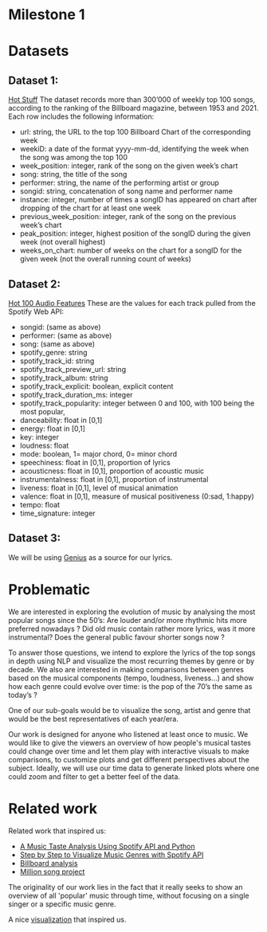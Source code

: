 # Milestone 1

# Datasets
## Dataset 1:
[Hot Stuff](https://data.world/kcmillersean/billboard-hot-100-1958-2017/workspace/file?filename=Hot+Stuff.csv)
The dataset records more than 300’000 of weekly top 100 songs, according to the ranking of the Billboard magazine, between 1953 and 2021. Each row includes the following information:
-   url: string, the URL to the top 100 Billboard Chart of the corresponding week
-   weekiD: a date of the format yyyy-mm-dd, identifying the week when the song was among the top 100
-   week_position: integer, rank of the song on the given week’s chart
-   song: string, the title of the song
-   performer: string, the name of the performing artist or group
-   songid: string, concatenation of song name and performer name
-   instance: integer, number of times a songID has appeared on chart after dropping of the chart for at least one week
-   previous_week_position: integer, rank of the song on the previous week’s chart
-   peak_position: integer, highest position of the songID during the given week (not overall highest)
-   weeks_on_chart: number of weeks on the chart for a songID for the given week (not the overall running count of weeks)

## Dataset 2:
[Hot 100 Audio Features](https://data.world/kcmillersean/billboard-hot-100-1958-2017/workspace/file?filename=Hot+100+Audio+Features.xlsx)
These are the values for each track pulled from the Spotify Web API:
-   songid: (same as above)
-   performer: (same as above)    
-   song: (same as above)    
-   spotify_genre: string    
-   spotify_track_id: string    
-   spotify_track_preview_url: string    
-   spotify_track_album: string    
-   spotify_track_explicit: boolean, explicit content    
-   spotify_track_duration_ms: integer    
-   spotify_track_popularity: integer between 0 and 100, with 100 being the most popular,    
-   danceability: float in [0,1]    
-   energy: float in [0,1]    
-   key: integer    
-   loudness: float
-   mode: boolean, 1= major chord, 0= minor chord    
-   speechiness: float in [0,1], proportion of lyrics    
-   acousticness: float in [0,1], proportion of acoustic music    
-   instrumentalness: float in [0,1], proportion of instrumental    
-   liveness: float in [0,1], level of musical animation    
-   valence: float in [0,1], measure of musical positiveness (0:sad, 1:happy)    
-   tempo: float    
-   time_signature: integer

## Dataset 3:

We will be using [Genius](https://genius.com/) as a source for our lyrics.

# Problematic


We are interested in exploring the evolution of music by analysing the most popular songs since the 50’s: Are louder and/or more rhythmic hits more preferred nowadays ? Did old music contain rather more lyrics, was it more instrumental? Does the general public favour shorter songs now ?

To answer those questions, we intend to explore the lyrics of the top songs in depth using NLP and visualize the most recurring themes by genre or by decade. We also are interested in making comparisons between genres based on the musical components (tempo, loudness, liveness…) and show how each genre could evolve over time: is the pop of the 70’s the same as today’s ?

  

One of our sub-goals would be to visualize the song, artist and genre that would be the best representatives of each year/era.

  

Our work is designed for anyone who listened at least once to music. We would like to give the viewers an overview of how people's musical tastes could change over time and let them play with interactive visuals to make comparisons, to customize plots and get different perspectives about the subject. Ideally, we will use our time data to generate linked plots where one could zoom and filter to get a better feel of the data.

# Related work


Related work that inspired us:
-   [A Music Taste Analysis Using Spotify API and Python](https://towardsdatascience.com/a-music-taste-analysis-using-spotify-api-and-python-e52d186db5fc)    
-   [Step by Step to Visualize Music Genres with Spotify API](https://towardsdatascience.com/step-by-step-to-visualize-music-genres-with-spotify-api-ce6c273fb827)    
-   [Billboard analysis](https://towardsdatascience.com/billboard-hot-100-analytics-using-data-to-understand-the-shift-in-popular-music-in-the-last-60-ac3919d39b49)    
-   [Million song project](https://cgallay.github.io/Ada/)
    

The originality of our work lies in the fact that it really seeks to show an overview of all 'popular' music through time, without focusing on a single singer or a specific music genre.

A nice [visualization](https://old.reddit.com/r/dataisbeautiful/comments/maqs96/oc_spotify_data_shows_that_you_can_dance_to_any/) that inspired us.
